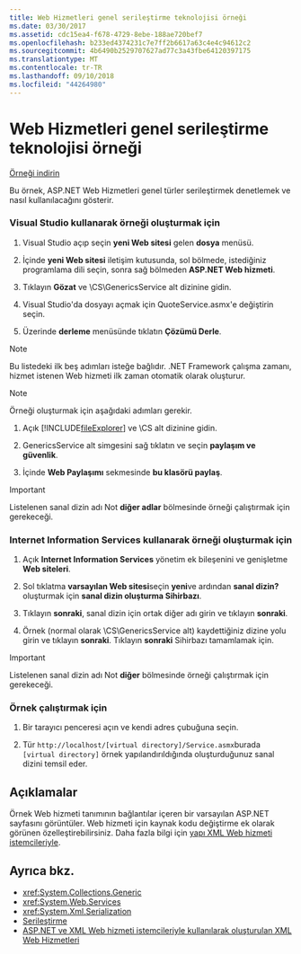 ```yaml
---
title: Web Hizmetleri genel serileştirme teknolojisi örneği
ms.date: 03/30/2017
ms.assetid: cdc15ea4-f678-4729-8ebe-188ae720bef7
ms.openlocfilehash: b233ed4374231c7e7ff2b6617a63c4e4c94612c2
ms.sourcegitcommit: 4b6490b2529707627ad77c3a43fbe64120397175
ms.translationtype: MT
ms.contentlocale: tr-TR
ms.lasthandoff: 09/10/2018
ms.locfileid: "44264980"
---
```

# <a name="web-services-generics-serialization-technology-sample"></a>Web Hizmetleri genel serileştirme teknolojisi örneği
[Örneği indirin](https://download.microsoft.com/download/4/7/B/47B2164C-E780-4B10-8DE4-2CB5B886E0A6/Technologies/Serialization/Xml%20Serialization/GenericsSerialization.zip.exe)  
  
 Bu örnek, ASP.NET Web Hizmetleri genel türler serileştirmek denetlemek ve nasıl kullanılacağını gösterir.  
  
### <a name="to-build-the-sample-using-visual-studio"></a>Visual Studio kullanarak örneği oluşturmak için  
  
1.  Visual Studio açıp seçin **yeni Web sitesi** gelen **dosya** menüsü.  
  
2.  İçinde **yeni Web sitesi** iletişim kutusunda, sol bölmede, istediğiniz programlama dili seçin, sonra sağ bölmeden **ASP.NET Web hizmeti**.  
  
3.  Tıklayın **Gözat** ve \CS\GenericsService alt dizinine gidin.  
  
4.  Visual Studio'da dosyayı açmak için QuoteService.asmx'e değiştirin seçin.  
  
5.  Üzerinde **derleme** menüsünde tıklatın **Çözümü Derle**.  
  
> [!NOTE]
>  Bu listedeki ilk beş adımları isteğe bağlıdır. .NET Framework çalışma zamanı, hizmet istenen Web hizmeti ilk zaman otomatik olarak oluşturur.  
  
> [!NOTE]
>  Örneği oluşturmak için aşağıdaki adımları gerekir.  
  
1.  Açık [!INCLUDE[fileExplorer](../../../includes/fileexplorer-md.md)] ve \CS alt dizinine gidin.  
  
2.  GenericsService alt simgesini sağ tıklatın ve seçin **paylaşım ve güvenlik**.  
  
3.  İçinde **Web Paylaşımı** sekmesinde **bu klasörü paylaş**.  
  
> [!IMPORTANT]
>  Listelenen sanal dizin adı Not **diğer adlar** bölmesinde örneği çalıştırmak için gerekeceği.  
  
### <a name="to-build-the-sample-using-internet-information-services"></a>Internet Information Services kullanarak örneği oluşturmak için  
  
1.  Açık **Internet Information Services** yönetim ek bileşenini ve genişletme **Web siteleri**.  
  
2.  Sol tıklatma **varsayılan Web sitesi**seçin **yeni**ve ardından **sanal dizin?** oluşturmak için **sanal dizin oluşturma Sihirbazı**.  
  
3.  Tıklayın **sonraki**, sanal dizin için ortak diğer adı girin ve tıklayın **sonraki**.  
  
4.  Örnek (normal olarak \CS\GenericsService alt) kaydettiğiniz dizine yolu girin ve tıklayın **sonraki**. Tıklayın **sonraki** Sihirbazı tamamlamak için.  
  
> [!IMPORTANT]
>  Listelenen sanal dizin adı Not **diğer** bölmesinde örneği çalıştırmak için gerekeceği.  
  
### <a name="to-run-the-sample"></a>Örnek çalıştırmak için  
  
1.  Bir tarayıcı penceresi açın ve kendi adres çubuğuna seçin.  
  
2.  Tür `http://localhost/[virtual directory]/Service.asmx`burada `[virtual directory]` örnek yapılandırıldığında oluşturduğunuz sanal dizini temsil eder.  
  
## <a name="remarks"></a>Açıklamalar  
 Örnek Web hizmeti tanımının bağlantılar içeren bir varsayılan ASP.NET sayfasını görüntüler. Web hizmeti için kaynak kodu değiştirme ek olarak görünen özelleştirebilirsiniz. Daha fazla bilgi için [yapı XML Web hizmeti istemcileriyle](https://msdn.microsoft.com/library/c606f3cb-4111-45b4-ae42-9300420fa16c).  
  
## <a name="see-also"></a>Ayrıca bkz.

- <xref:System.Collections.Generic>  
- <xref:System.Web.Services>  
- <xref:System.Xml.Serialization>  
- [Serileştirme](../../../docs/standard/serialization/index.md)  
- [ASP.NET ve XML Web hizmeti istemcileriyle kullanılarak oluşturulan XML Web Hizmetleri](https://msdn.microsoft.com/library/1e64af78-d705-4384-b08d-591a45f4379c)
